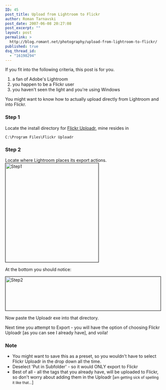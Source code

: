 ```yaml
---
ID: 45
post_title: Upload from Lightroom to Flickr
author: Roman Tarnavski
post_date: 2007-06-08 20:27:08
post_excerpt: ""
layout: post
permalink: >
  http://blog.romant.net/photography/upload-from-lightroom-to-flickr/
published: true
dsq_thread_id:
  - "16198294"
---
```

If you fit into the following criteria, this post is for you.
<ol>
	<li>a fan of Adobe's Lightroom</li>
	<li>you happen to be a Flickr user</li>
	<li>you haven't seen the light and you're using Windows</li>
</ol>
You might want to know how to actually upload directly from Lightroom and into Flickr.
<h3>Step 1</h3>
Locate the  install directory for <a href="http://www.flickr.com/tools/" target="_blank">Flickr Uploadr</a>, mine resides in

<code>C:\Program Files\Flickr Uploadr</code>
<h3>Step 2</h3>
Locate where Lightroom places its export actions.

<img src="http://img183.imageshack.us/img183/6118/step1hu1.jpg" title="Step1" alt="Step1" border="1" height="321" width="302" />

At the bottom you should notice:

<img src="http://img183.imageshack.us/img183/59/step2ba8.jpg" title="Step2" alt="Step2" border="1" height="110" width="504" />

Now paste the Uploadr exe into that directory.

Next time you attempt to Export - you will have the option of choosing Flickr Uploadr [as you can see I already have], and voila!
<h3>Note</h3>
<ul>
	<li>You might want to save this as a preset, so you wouldn't have to select Flickr Uploadr in the drop down all the time.</li>
	<li>Deselect 'Put in Subfolder' - so it would ONLY export to Flickr</li>
	<li>Best of all - all the tags that you already have, will be uploaded to Flickr, so don't worry about adding them in the Uploadr [<small>am getting sick of spelling it like that...</small>]</li>
</ul>